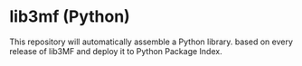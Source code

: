 lib3mf (Python)
=========

This repository will automatically assemble a Python library.
based on every release of lib3MF and deploy it to Python Package Index.